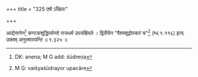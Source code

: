 +++
title = "325 एषो ऽखिलः"

+++


आद्येनानेन[^७८८] कण्टकशुद्धिपर्यन्तो राजधर्म उपसंह्रियते । द्वितीयेन "वैश्यशूद्रोपचारं च"[^७८९] (म्ध् १.११६) इत्य् उक्तम् अनुस्मारयन्ति ॥ ९.३२५ ॥


[^७८९]:
     M G: vaiśyaśūdrayor upacāre


[^७८८]:
     DK: anena; M G add: śūdreṇa